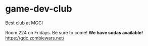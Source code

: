 # game-dev-club
Best club at MGCI

Room 224 on Fridays. Be sure to come! **We have sodas available!**
https://gdc.zombiewars.net/
